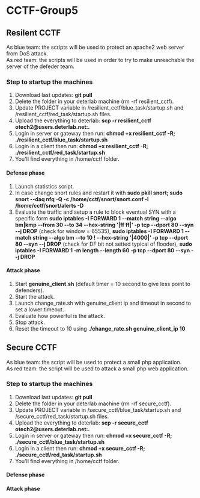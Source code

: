 # CCTF-Group5

## Resilent CCTF
As blue team: the scripts will be used to protect an apache2 web server from DoS attack.  
As red team: the scripts will be used in order to try to make unreachable the server of the defeder team.

### Step to startup the machines
1) Download last updates: **git pull**  
2) Delete the folder in your deterlab machine (rm -rf resilient_cctf).  
3) Update PROJECT variable in /resilient_cctf/blue_task/startup.sh and /resilient_cctf/red_task/startup.sh files.  
4) Upload the everything to deterlab: **scp -r resilient_cctf otech2<id>@users.deterlab.net:.**  
5) Login in server or gateway then run: **chmod +x resilient_cctf -R; ./resilient_cctf/blue_task/startup.sh**  
6) Login in a client then run: **chmod +x resilient_cctf -R; ./resilient_cctf/red_task/startup.sh**  
7) You'll find everything in /home/cctf folder.  

#### Defense phase
1) Launch statistics script.
2) In case change snort rules and restart it with **sudo pkill snort; sudo snort --daq nfq -Q -c /home/cctf/snort/snort.conf -l /home/cctf/snort/alerts -D**  
3) Evaluate the traffic and setup a rule to block eventual SYN with a specific form **sudo iptables -I FORWARD 1 --match string --algo bm|kmp --from 30 --to 34 --hex-string '|ff ff|' -p tcp --dport 80 --syn --j DROP** (check for window = 65535), **sudo iptables -I FORWARD 1 --match string --algo bm --to 10 ! --hex-string '|4000|' -p  tcp --dport 80 --syn --j DROP** (check for DF bit not setted typical of flooder), **sudo iptables -I FORWARD 1 -m length --length 60 -p tcp --dport 80 --syn --j DROP**

#### Attack phase
1) Start **genuine_client.sh** (default timer = 10 second to give less point to defenders).  
2) Start the attack.  
3) Launch change_rate.sh with genuine_client ip and timeout in second to set a lower timeout.  
4) Evaluate how powerful is the attack.  
5) Stop attack.  
6) Reset the timeout to 10 using **./change_rate.sh genuine_client_ip 10**   

## Secure CCTF
As blue team: the script will be used to protect a small php application.  
As red team: the script will be used to attack a small php web application.  

### Step to startup the machines
1) Download last updates: **git pull**  
2) Delete the folder in your deterlab machine (rm -rf secure_cctf).  
3) Update PROJECT variable in /secure_cctf/blue_task/startup.sh and /secure_cctf/red_task/startup.sh files.  
4) Upload the everything to deterlab: **scp -r secure_cctf otech2<id>@users.deterlab.net:.**  
5) Login in server or gateway then run: **chmod +x secure_cctf -R; ./secure_cctf/blue_task/startup.sh**  
6) Login in a client then run: **chmod +x secure_cctf -R; ./secure_cctf/red_task/startup.sh**  
7) You'll find everything in /home/cctf folder.  

#### Defense phase

#### Attack phase